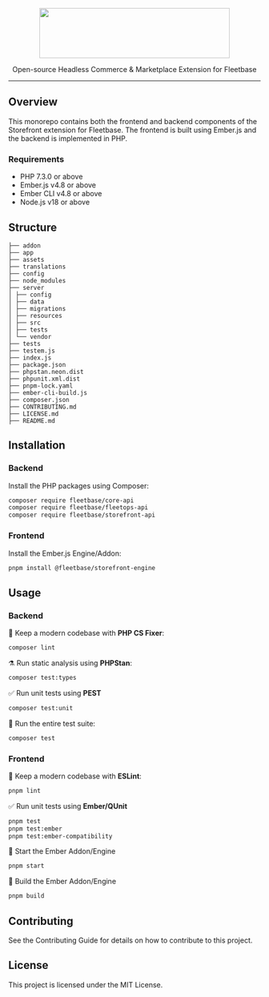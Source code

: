 <p align="center">
    <p align="center">
        <img src="https://camo.githubusercontent.com/870812d4ebe999bd1434db7ffcb27c2f347f1c2c6af1842e59ae8b28855b4b42/68747470733a2f2f666c622d6173736574732e73332e61702d736f757468656173742d312e616d617a6f6e6177732e636f6d2f7374617469632f73746f726566726f6e742d6c6f676f2e737667" width="380" height="100" />
    </p>
    <p align="center">
        Open-source Headless Commerce & Marketplace Extension for Fleetbase
    </p>
</p>

---

## Overview

This monorepo contains both the frontend and backend components of the Storefront extension for Fleetbase. The frontend is built using Ember.js and the backend is implemented in PHP.

### Requirements

* PHP 7.3.0 or above
* Ember.js v4.8 or above
* Ember CLI v4.8 or above
* Node.js v18 or above

## Structure

```
├── addon
├── app
├── assets
├── translations
├── config
├── node_modules
├── server
│ ├── config
│ ├── data
│ ├── migrations
│ ├── resources
│ ├── src
│ ├── tests
│ └── vendor
├── tests
├── testem.js
├── index.js
├── package.json
├── phpstan.neon.dist
├── phpunit.xml.dist
├── pnpm-lock.yaml
├── ember-cli-build.js
├── composer.json
├── CONTRIBUTING.md
├── LICENSE.md
├── README.md
```

## Installation

### Backend

Install the PHP packages using Composer:

```bash
composer require fleetbase/core-api
composer require fleetbase/fleetops-api
composer require fleetbase/storefront-api
```
### Frontend

Install the Ember.js Engine/Addon:

```bash
pnpm install @fleetbase/storefront-engine
```

## Usage

### Backend

🧹 Keep a modern codebase with **PHP CS Fixer**:
```bash
composer lint
```

⚗️ Run static analysis using **PHPStan**:
```bash
composer test:types
```

✅ Run unit tests using **PEST**
```bash
composer test:unit
```

🚀 Run the entire test suite:
```bash
composer test
```

### Frontend

🧹 Keep a modern codebase with **ESLint**:
```bash
pnpm lint
```

✅ Run unit tests using **Ember/QUnit**
```bash
pnpm test
pnpm test:ember
pnpm test:ember-compatibility
```

🚀 Start the Ember Addon/Engine
```bash
pnpm start
```

🔨 Build the Ember Addon/Engine
```bash
pnpm build
```

## Contributing
See the Contributing Guide for details on how to contribute to this project.

## License
This project is licensed under the MIT License.
